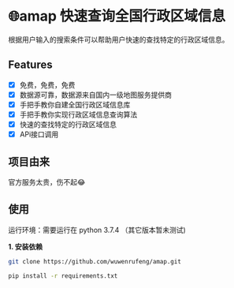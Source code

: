 # 🌐amap 快速查询全国行政区域信息
根据用户输入的搜索条件可以帮助用户快速的查找特定的行政区域信息。

## Features
- [x] 免费，免费，免费
- [x] 数据源可靠，数据源来自国内一级地图服务提供商
- [x] 手把手教你自建全国行政区域信息库
- [x] 手把手教你实现行政区域信息查询算法
- [x] 快速的查找特定的行政区域信息
- [x] APi接口调用

## 项目由来
官方服务太贵，伤不起😂


## 使用
运行环境：需要运行在 python 3.7.4 （其它版本暂未测试)

**1. 安装依赖**
```bash
git clone https://github.com/wuwenrufeng/amap.git

pip install -r requirements.txt
```
